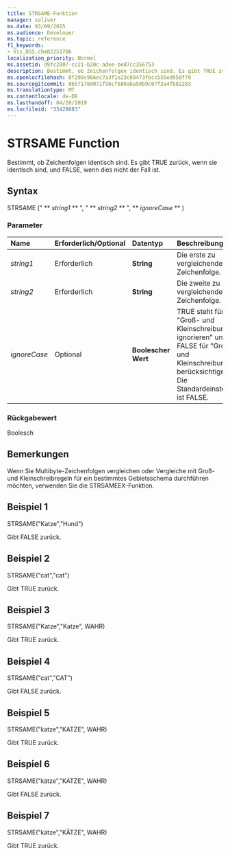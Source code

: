 ```yaml
---
title: STRSAME-Funktion
manager: soliver
ms.date: 03/09/2015
ms.audience: Developer
ms.topic: reference
f1_keywords:
- Vis_DSS.chm82251786
localization_priority: Normal
ms.assetid: d9fc2007-cc21-b20c-adee-be87cc356753
description: Bestimmt, ob Zeichenfolgen identisch sind. Es gibt TRUE zurück, wenn sie identisch sind, und FALSE, wenn dies nicht der Fall ist.
ms.openlocfilehash: 0f298c966ec7a3f1e23c89473fecc555ed950f79
ms.sourcegitcommit: 8657170d071f9bcf680aba50b9c07f2a4fb82283
ms.translationtype: MT
ms.contentlocale: de-DE
ms.lasthandoff: 04/28/2019
ms.locfileid: "33428683"
---
```

# <a name="strsame-function"></a>STRSAME Function

Bestimmt, ob Zeichenfolgen identisch sind. Es gibt TRUE zurück, wenn sie identisch sind, und FALSE, wenn dies nicht der Fall ist. 
  
## <a name="syntax"></a>Syntax

STRSAME (" ** *string1* ** ", " ** *string2* ** ", ** *ignoreCase* ** ) 
  
### <a name="parameters"></a>Parameter

|**Name**|**Erforderlich/Optional**|**Datentyp**|**Beschreibung**|
|:-----|:-----|:-----|:-----|
| _string1_ <br/> |Erforderlich  <br/> |**String** <br/> |Die erste zu vergleichende Zeichenfolge.  <br/> |
| _string2_ <br/> |Erforderlich  <br/> |**String** <br/> |Die zweite zu vergleichende Zeichenfolge.  <br/> |
| _ignoreCase_ <br/> |Optional  <br/> |**Boolescher Wert** <br/> |TRUE steht für "Groß- und Kleinschreibung ignorieren" und FALSE für "Groß- und Kleinschreibung berücksichtigen". Die Standardeinstellung ist FALSE.  <br/> |
   
### <a name="return-value"></a>Rückgabewert

Boolesch
  
## <a name="remarks"></a>Bemerkungen

Wenn Sie Multibyte-Zeichenfolgen vergleichen oder Vergleiche mit Groß- und Kleinschreibregeln für ein bestimmtes Gebietsschema durchführen möchten, verwenden Sie die STRSAMEEX-Funktion.
  
## <a name="example-1"></a>Beispiel 1

STRSAME("Katze","Hund")
  
Gibt FALSE zurück.
  
## <a name="example-2"></a>Beispiel 2

STRSAME("cat","cat")
  
Gibt TRUE zurück.
  
## <a name="example-3"></a>Beispiel 3

STRSAME("Katze","Katze", WAHR)
  
Gibt TRUE zurück.
  
## <a name="example-4"></a>Beispiel 4

STRSAME("cat","CAT")
  
Gibt FALSE zurück.
  
## <a name="example-5"></a>Beispiel 5

STRSAME("katze","KATZE", WAHR)
  
Gibt TRUE zurück.
  
## <a name="example-6"></a>Beispiel 6

STRSAME("kätze","KATZE", WAHR)
  
Gibt FALSE zurück.
  
## <a name="example-7"></a>Beispiel 7

STRSAME("kätze","KÄTZE", WAHR)
  
Gibt TRUE zurück.
  


